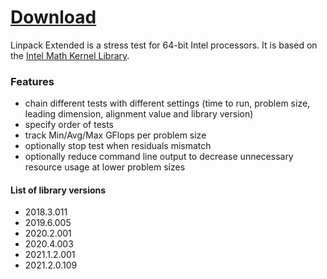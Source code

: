 # [Download](https://github.com/BoringBoredom/Linpack-Extended/archive/refs/heads/master.zip)

Linpack Extended is a stress test for 64-bit Intel processors. It is based on the [Intel Math Kernel Library](https://software.intel.com/content/www/us/en/develop/articles/intel-mkl-benchmarks-suite.html).

### Features
- chain different tests with different settings (time to run, problem size, leading dimension, alignment value and library version)
- specify order of tests
- track Min/Avg/Max GFlops per problem size
- optionally stop test when residuals mismatch
- optionally reduce command line output to decrease unnecessary resource usage at lower problem sizes

#### List of library versions
- 2018.3.011
- 2019.6.005
- 2020.2.001
- 2020.4.003
- 2021.1.2.001
- 2021.2.0.109
